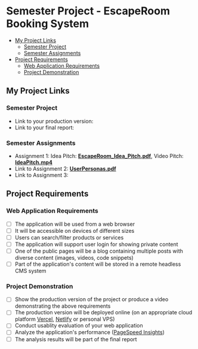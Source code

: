 # Semester Project - EscapeRoom Booking System <!-- omit in toc -->

- [My Project Links](#my-project-links)
  - [Semester Project](#semester-project)
  - [Semester Assignments](#semester-assignments)
- [Project Requirements](#project-requirements)
  - [Web Application Requirements](#web-application-requirements)
  - [Project Demonstration](#project-demonstration)


## My Project Links

### Semester Project

- Link to your production version:  <!-- Replace with actual URL -->
- Link to your final report:  <!-- Replace with actual URL -->
<!-- Add more as necessary -->

### Semester Assignments

- Assignment 1: Idea Pitch: [**EscapeRoom_Idea_Pitch.pdf**](https://github.com/maritapodrug/korisnicka_sucelja/blob/main/EscapeRoom_Idea_Pitch.pdf), Video Pitch: [**IdeaPitch.mp4**](https://github.com/maritapodrug/korisnicka_sucelja/blob/main/IdeaPitch.mp4)  <!-- Replace with actual URL -->
- Link to Assignment 2:  [**UserPersonas.pdf**](https://github.com/maritapodrug/korisnicka_sucelja/blob/main/UserPersonas.pdf)
- Link to Assignment 3:  <!-- Replace with actual URL -->
<!-- Add more assignments as necessary -->

## Project Requirements

### Web Application Requirements

- [ ] The application will be used from a web browser
- [ ] It will be accessible on devices of different sizes
- [ ] Users can search/filter products or services
- [ ] The application will support user login for showing private content
- [ ] One of the public pages will be a blog containing multiple posts with diverse content (images, videos, code snippets)
- [ ] Part of the application's content will be stored in a remote headless CMS system

### Project Demonstration

- [ ] Show the production version of the project or produce a video demonstrating the above requirements
- [ ] The production version will be deployed online (on an appropriate cloud platform [Vercel](https://vercel.com), [Netlify](https://www.netlify.com/) or personal VPS)
- [ ] Conduct usablity evaluation of your web application
- [ ] Analyze the application's performance ([PageSpeed Insights](https://pagespeed.web.dev/))
- [ ] The analysis results will be part of the final report

